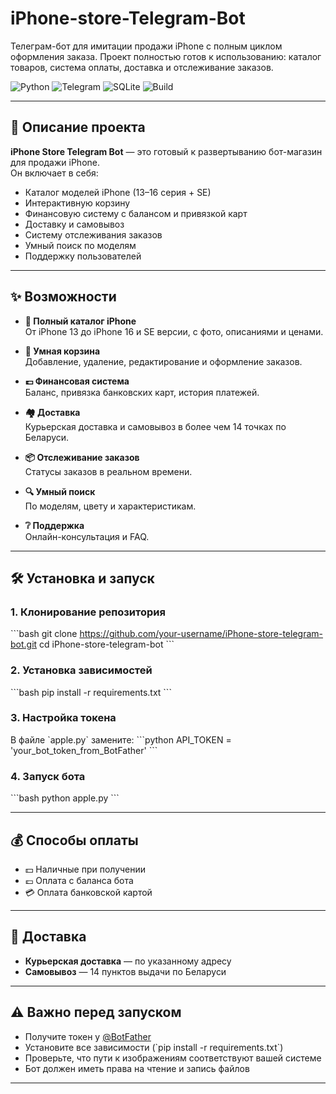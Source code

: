 # iPhone-store-Telegram-Bot
Телеграм-бот для имитации продажи iPhone с полным циклом оформления заказа. Проект полностью готов к использованию: каталог товаров, система оплаты, доставка и отслеживание заказов.

![Python](https://img.shields.io/badge/Python-3.8%2B-blue) ![Telegram](https://img.shields.io/badge/Telegram-Bot-green) ![SQLite](https://img.shields.io/badge/Database-SQLite-lightgrey) ![Build](https://img.shields.io/badge/build-passing-brightgreen)

---

## 🚀 Описание проекта

**iPhone Store Telegram Bot** — это готовый к развертыванию бот-магазин для продажи iPhone.  
Он включает в себя:
- Каталог моделей iPhone (13–16 серия + SE)
- Интерактивную корзину
- Финансовую систему с балансом и привязкой карт
- Доставку и самовывоз
- Систему отслеживания заказов
- Умный поиск по моделям
- Поддержку пользователей

---

## ✨ Возможности

- **📱 Полный каталог iPhone**  
  От iPhone 13 до iPhone 16 и SE версии, с фото, описаниями и ценами.  

- **🛒 Умная корзина**  
  Добавление, удаление, редактирование и оформление заказов.  

- **💷 Финансовая система**  
  Баланс, привязка банковских карт, история платежей.  

- **🏘 Доставка**  
  Курьерская доставка и самовывоз в более чем 14 точках по Беларуси.  

- **📦 Отслеживание заказов**  
  Статусы заказов в реальном времени.  

- **🔍 Умный поиск**  
  По моделям, цвету и характеристикам.  

- **❔ Поддержка**  
  Онлайн-консультация и FAQ.

---

## 🛠 Установка и запуск

### 1. Клонирование репозитория
\`\`\`bash
git clone https://github.com/your-username/iPhone-store-telegram-bot.git
cd iPhone-store-telegram-bot
\`\`\`

### 2. Установка зависимостей
\`\`\`bash
pip install -r requirements.txt
\`\`\`

### 3. Настройка токена
В файле \`apple.py\` замените:
\`\`\`python
API_TOKEN = 'your_bot_token_from_BotFather'
\`\`\`

### 4. Запуск бота
\`\`\`bash
python apple.py
\`\`\`

---

## 💰 Способы оплаты

- 💵 Наличные при получении
- 💷 Оплата с баланса бота
- 💳 Оплата банковской картой

---

## 🚛 Доставка

- **Курьерская доставка** — по указанному адресу
- **Самовывоз** — 14 пунктов выдачи по Беларуси

---

## ⚠️ Важно перед запуском

- Получите токен у [@BotFather](https://t.me/BotFather)  
- Установите все зависимости (\`pip install -r requirements.txt\`)  
- Проверьте, что пути к изображениям соответствуют вашей системе  
- Бот должен иметь права на чтение и запись файлов

---
